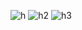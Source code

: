
![h](https://user-images.githubusercontent.com/38990131/96377097-6488b180-1183-11eb-80ca-7dbdef13e9b9.PNG)
![h2](https://user-images.githubusercontent.com/38990131/96377100-66527500-1183-11eb-8326-f480d14a763b.PNG)
![h3](https://user-images.githubusercontent.com/38990131/96377101-66eb0b80-1183-11eb-9f67-8c6ef99ce837.PNG)
